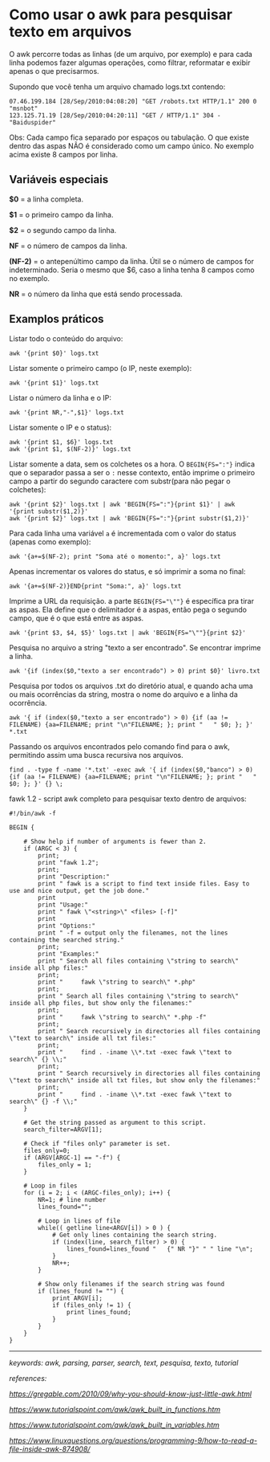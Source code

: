 # Como usar o awk para pesquisar texto em arquivos

O awk percorre todas as linhas (de um arquivo, por exemplo) e para cada linha podemos fazer algumas operações, como filtrar, reformatar e exibir apenas o que precisarmos.

Supondo que você tenha um arquivo chamado logs.txt contendo:
```
07.46.199.184 [28/Sep/2010:04:08:20] "GET /robots.txt HTTP/1.1" 200 0 "msnbot"
123.125.71.19 [28/Sep/2010:04:20:11] "GET / HTTP/1.1" 304 - "Baiduspider"
```

Obs: Cada campo fica separado por espaços ou tabulação. O que existe dentro das aspas NÃO é considerado como um campo único. No exemplo acima existe 8 campos por linha.


## Variáveis especiais

**$0** = a linha completa.

**$1** = o primeiro campo da linha.

**$2** = o segundo campo da linha.

**NF** = o número de campos da linha.

**(NF-2)** = o antepenúltimo campo da linha. Útil se o número de campos for indeterminado. Seria o mesmo que $6, caso a linha tenha 8 campos como no exemplo.

**NR** = o número da linha que está sendo processada.


## Examplos práticos

Listar todo o conteúdo do arquivo:

```
awk '{print $0}' logs.txt
```

Listar somente o primeiro campo (o IP, neste exemplo):

```
awk '{print $1}' logs.txt
```

Listar o número da linha e o IP:

```
awk '{print NR,"-",$1}' logs.txt
```

Listar somente o IP e o status):

```
awk '{print $1, $6}' logs.txt
awk '{print $1, $(NF-2)}' logs.txt
```

Listar somente a data, sem os colchetes os a hora.
O ```BEGIN{FS=":"}``` indica que o separador passa a ser o ```:``` nesse contexto, então imprime o primeiro campo a partir do segundo caractere com substr(para não pegar o colchetes):

```
awk '{print $2}' logs.txt | awk 'BEGIN{FS=":"}{print $1}' | awk '{print substr($1,2)}'
awk '{print $2}' logs.txt | awk 'BEGIN{FS=":"}{print substr($1,2)}'
```

Para cada linha uma variável ```a``` é incrementada com o valor do status (apenas como exemplo):

```
awk '{a+=$(NF-2); print "Soma até o momento:", a}' logs.txt
```
Apenas incrementar os valores do status, e só imprimir a soma no final:

```
awk '{a+=$(NF-2)}END{print "Soma:", a}' logs.txt
```

Imprime a URL da requisição. a parte ```BEGIN{FS="\""}``` é específica pra tirar as aspas. Ela define que o delimitador é a aspas, então pega o segundo campo, que é o que está entre as aspas.

```
awk '{print $3, $4, $5}' logs.txt | awk 'BEGIN{FS="\""}{print $2}'
```

Pesquisa no arquivo a string "texto a ser encontrado". Se encontrar imprime a linha.

```
awk '{if (index($0,"texto a ser encontrado") > 0) print $0}' livro.txt
```

Pesquisa por todos os arquivos .txt do diretório atual, e quando acha uma ou mais ocorrências da string, mostra o nome do arquivo e a linha da ocorrência.

```
awk '{ if (index($0,"texto a ser encontrado") > 0) {if (aa != FILENAME) {aa=FILENAME; print "\n"FILENAME; }; print "   " $0; }; }' *.txt
```

Passando os arquivos encontrados pelo comando find para o awk, permitindo assim uma busca recursiva nos arquivos.

```
find . -type f -name '*.txt' -exec awk '{ if (index($0,"banco") > 0) {if (aa != FILENAME) {aa=FILENAME; print "\n"FILENAME; }; print "   " $0; }; }' {} \;
```

fawk 1.2 - script awk completo para pesquisar texto dentro de arquivos:

```
#!/bin/awk -f

BEGIN {

	# Show help if number of arguments is fewer than 2.
	if (ARGC < 3) {
		print;
		print "fawk 1.2";
		print;
		print "Description:"
		print "	fawk is a script to find text inside files. Easy to use and nice output, get the job done."
		print
		print "Usage:"
		print "	fawk \"<string>\" <files> [-f]"
		print
		print "Options:"
		print "	-f = output only the filenames, not the lines containing the searched string."
		print;
		print "Examples:"
		print "	Search all files containing \"string to search\" inside all php files:"
		print;
		print "		fawk \"string to search\" *.php"
		print;
		print "	Search all files containing \"string to search\" inside all php files, but show only the filenames:"
		print;
		print "		fawk \"string to search\" *.php -f"
		print;
		print "	Search recursively in directories all files containing \"text to search\" inside all txt files:"
		print;
		print "		find . -iname \\*.txt -exec fawk \"text to search\" {} \\;"
		print;
		print "	Search recursively in directories all files containing \"text to search\" inside all txt files, but show only the filenames:"
		print;
		print "		find . -iname \\*.txt -exec fawk \"text to search\" {} -f \\;"
	}

	# Get the string passed as argument to this script.
	search_filter=ARGV[1];

	# Check if "files only" parameter is set.
	files_only=0;
	if (ARGV[ARGC-1] == "-f") {
		files_only = 1;
	}

	# Loop in files
	for (i = 2; i < (ARGC-files_only); i++) {
		NR=1; # line number
		lines_found="";

		# Loop in lines of file
		while(( getline line<ARGV[i]) > 0 ) {
			# Get only lines containing the search string.
			if (index(line, search_filter) > 0) {
				lines_found=lines_found "   {" NR "}" " " line "\n";
			}
			NR++;
  		}

		# Show only filenames if the search string was found
		if (lines_found != "") {
			print ARGV[i];
			if (files_only != 1) {
				print lines_found;
			}
		}
	}
}
```

---

*keywords: awk, parsing, parser, search, text, pesquisa, texto, tutorial*

*references:*

*https://gregable.com/2010/09/why-you-should-know-just-little-awk.html*

*https://www.tutorialspoint.com/awk/awk_built_in_functions.htm*

*https://www.tutorialspoint.com/awk/awk_built_in_variables.htm*

*https://www.linuxquestions.org/questions/programming-9/how-to-read-a-file-inside-awk-874908/*
